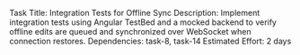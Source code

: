 Task Title: Integration Tests for Offline Sync
Description: Implement integration tests using Angular TestBed and a mocked backend to verify offline edits are queued and synchronized over WebSocket when connection restores.
Dependencies: task-8, task-14
Estimated Effort: 2 days
